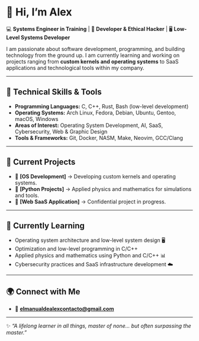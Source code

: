 # 👋 Hi, I’m Alex  

💻 **Systems Engineer in Training** | 🚀 **Developer & Ethical Hacker** | 🖥️ **Low-Level Systems Developer**

I am passionate about software development, programming, and building technology from the ground up. I am currently learning and working on projects ranging from **custom kernels and operating systems** to SaaS applications and technological tools within my company.

---

## 🔧 Technical Skills & Tools
- **Programming Languages:** C, C++, Rust, Bash (low-level development)  
- **Operating Systems:** Arch Linux, Fedora, Debian, Ubuntu, Gentoo, macOS, Windows  
- **Areas of Interest:** Operating System Development, AI, SaaS, Cybersecurity, Web & Graphic Design  
- **Tools & Frameworks:** Git, Docker, NASM, Make, Neovim, GCC/Clang  

---

## 🚀 Current Projects  
- 🔹 **[OS Development]** → Developing custom kernels and operating systems.  
- 🔹 **[Python Projects]** → Applied physics and mathematics for simulations and tools.  
- 🔹 **[Web SaaS Application]** → Confidential project in progress.  

---

## 📖 Currently Learning  
- Operating system architecture and low-level system design 🖥️  
- Optimization and low-level programming in C/C++  
- Applied physics and mathematics using Python and C/C++ 📊  
- Cybersecurity practices and SaaS infrastructure development ☁️  

---

## 🌍 Connect with Me  
- 📧 **elmanualdealexcontacto@gmail.com**

---

✨ *“A lifelong learner in all things, master of none… but often surpassing the master.”*
